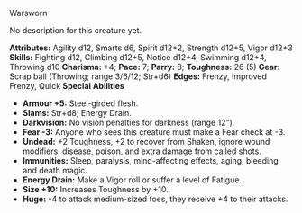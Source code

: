 Warsworn

No description for this creature yet.

**Attributes:** Agility d12, Smarts d6, Spirit d12+2, Strength d12+5,
Vigor d12+3
**Skills:** Fighting d12, Climbing d12+5, Notice d12+4, Swimming d12+4,
Throwing d10
**Charisma:** +4; **Pace:** 7; **Parry:** 8; **Toughness:** 26 (5)
**Gear:** Scrap ball (Throwing; range 3/6/12; Str+d6)
**Edges:** Frenzy, Improved Frenzy, Quick
**Special Abilities**
- **Armour +5:** Steel-girded flesh.
- **Slams:** Str+d8; Energy Drain.
- **Darkvision:** No vision penalties for darkness (range 12").
- **Fear -3:** Anyone who sees this creature must make a Fear check at
-3.
- **Undead:** +2 Toughness, +2 to recover from Shaken, ignore wound
modifiers, disease, poison, and extra damage from called shots.
- **Immunities:** Sleep, paralysis, mind-affecting effects, aging,
bleeding and death magic.
- **Energy Drain:** Make a Vigor roll or suffer a level of Fatigue.
- **Size +10:** Increases Toughness by +10.
- **Huge:** -4 to attack medium-sized foes, they receive +4 to their
attacks.

